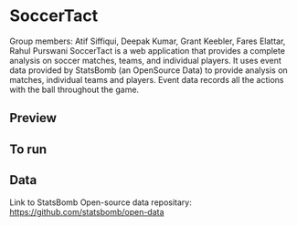 # SoccerTact
<h>Group members: Atif Siffiqui, Deepak Kumar, Grant Keebler, Fares Elattar, Rahul Purswani<h>
SoccerTact is a web application that provides a complete analysis on soccer matches, teams, and individual players. It uses event data provided by StatsBomb (an OpenSource Data) to provide analysis on matches, individual teams and players. Event data records all the actions with the ball throughout the game. 

## Preview

## To run

##

## Data 
Link to StatsBomb Open-source data repositary: https://github.com/statsbomb/open-data
